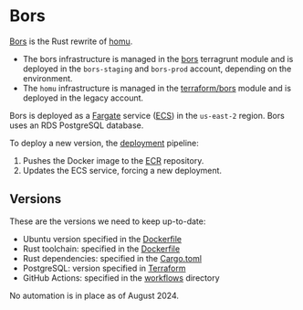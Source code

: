 # Bors

[Bors](https://github.com/rust-lang/bors) is the Rust rewrite of
[homu](https://github.com/rust-lang/homu).

- The bors infrastructure is managed in the
  [bors](https://github.com/rust-lang/simpleinfra/tree/master/terragrunt/modules/bors)
  terragrunt module and is deployed in the `bors-staging` and `bors-prod`
  account, depending on the environment.
- The `homu` infrastructure is managed in the [terraform/bors](https://github.com/rust-lang/simpleinfra/tree/master/terraform/bors)
  module and is deployed in the legacy account.

Bors is deployed as a [Fargate](https://aws.amazon.com/fargate/) service
([ECS](https://aws.amazon.com/ecs/)) in the `us-east-2` region. Bors uses an RDS
PostgreSQL database.

To deploy a new version, the
[deployment](https://github.com/rust-lang/bors/blob/main/.github/workflows/deploy.yml)
pipeline:

1. Pushes the Docker image to the [ECR](https://aws.amazon.com/ecr/) repository.
2. Updates the ECS service, forcing a new deployment.

## Versions

These are the versions we need to keep up-to-date:

- Ubuntu version specified in the [Dockerfile]
- Rust toolchain: specified in the [Dockerfile]
- Rust dependencies: specified in the
  [Cargo.toml](https://github.com/rust-lang/bors/blob/main/Cargo.toml)
- PostgreSQL: version specified in
  [Terraform](https://github.com/rust-lang/simpleinfra/blob/master/terragrunt/modules/bors/main.tf)
- GitHub Actions: specified in the
  [workflows](https://github.com/rust-lang/bors/tree/main/.github/workflows)
  directory

No automation is in place as of August 2024.

[Dockerfile]: https://github.com/rust-lang/bors/blob/main/Dockerfile
